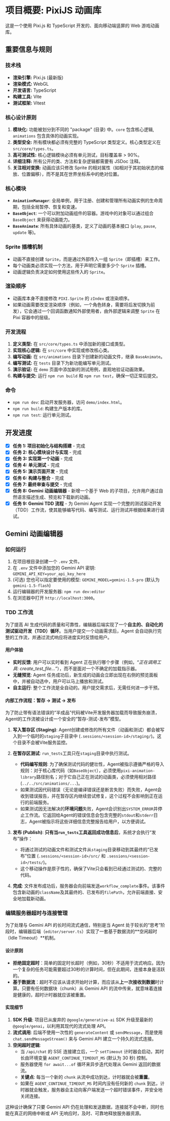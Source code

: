 # 项目概要: PixiJS 动画库

这是一个使用 Pixi.js 和 TypeScript 开发的、面向移动端竖屏的 Web 游戏动画库。

## 重要信息与规则

### 技术栈

- **渲染引擎:** Pixi.js (最新版)
- **渲染模式:** WebGL
- **开发语言:** TypeScript
- **构建工具:** Vite
- **测试框架:** Vitest

### 核心设计原则

1.  **模块化:** 功能被划分到不同的 "package" (目录) 中。`core` 包含核心逻辑, `animations` 包含具体的动画实现。
2.  **类型安全:** 所有模块都必须有完整的 TypeScript 类型定义。核心类型定义在 `src/core/types.ts`。
3.  **高可测试性:** 核心逻辑模块必须有单元测试，目标覆盖率 > 90%。
4.  **详细注释:** 所有公开的类、方法和复杂逻辑都需要有 JSDoc 注释。
5.  **关注相对变换:** 动画应该只修改 Sprite 的相对属性（如相对于其初始状态的缩放、位置偏移），而不是其在世界坐标系中的绝对位置。

### 核心模块

- **`AnimationManager`**: 全局单例，用于注册、创建和管理所有动画实例的生命周期，包括全局暂停、恢复和变速。
- **`BaseObject`**: 一个可以附加动画组件的容器。游戏中的对象可以通过组合 `BaseObject` 来获得动画能力。
- **`BaseAnimate`**: 所有具体动画的基类，定义了动画的基本接口 (`play`, `pause`, `update` 等)。

### Sprite 插槽机制

- 动画不直接创建 `Sprite`，而是通过外部传入一组 `Sprite`（即插槽）来工作。
- 每个动画类必须实现一个方法，用于声明它需要多少个 `Sprite` 插槽。
- 动画逻辑负责决定如何使用这些传入的 `Sprite`。

### 渲染顺序

- 动画库本身不直接修改 `PIXI.Sprite` 的 `zIndex` 或渲染顺序。
- 如果动画需要改变渲染顺序（例如，一个角色转身，需要将后发切换为前发），它会通过一个回调函数通知外部使用者，由外部逻辑来调整 `Sprite` 在 Pixi 容器中的层级。

### 开发流程

1.  **定义类型:** 在 `src/core/types.ts` 中添加新的接口或类型。
2.  **实现核心逻辑:** 在 `src/core` 中实现或修改核心类。
3.  **编写动画:** 在 `src/animations` 目录下创建新的动画文件，继承 `BaseAnimate`。
4.  **编写测试:** 在 `tests` 目录下为新功能编写单元测试。
5.  **演示验证:** 在 `demo` 页面中添加新的测试用例，直观地验证动画效果。
6.  **构建与提交:** 运行 `npm run build` 和 `npm run test`，确保一切正常后提交。

### 命令

- `npm run dev`: 启动开发服务器，访问 `demo/index.html`。
- `npm run build`: 构建生产版本的库。
- `npm run test`: 运行单元测试。

## 开发进度

- [x] **任务 1: 项目初始化与结构搭建** - 完成
- [x] **任务 2: 核心模块设计与实现** - 完成
- [x] **任务 3: 实现第一个动画** - 完成
- [x] **任务 4: 单元测试** - 完成
- [x] **任务 5: 演示页面开发** - 完成
- [x] **任务 6: 构建与整合** - 完成
- [x] **任务 7: 最终审查与提交** - 完成
- [x] **任务 8: Gemini 动画编辑器** - 新增一个基于 Web 的子项目，允许用户通过自然语言描述生成、预览和下载新的动画。
- [x] **任务 9: Gemini TDD 流程** - 为 Gemini Agent 实现一个完整的测试驱动开发（TDD）工作流，使其能够编写代码、编写测试、运行测试并根据结果进行调试。

## Gemini 动画编辑器

### 如何运行

1.  在项目根目录创建一个 `.env` 文件。
2.  在 `.env` 文件中添加您的 Gemini API 密钥: `GEMINI_API_KEY=your_api_key_here`
3.  (可选) 您也可以指定要使用的模型: `GEMINI_MODEL=gemini-1.5-pro` (默认为 `gemini-1.5-flash`)
4.  运行编辑器的开发服务器: `npm run dev:editor`
5.  在浏览器中打开 `http://localhost:3000`。

### TDD 工作流

为了提高 AI 生成代码的质量和可靠性，编辑器后端实现了一个**自主的、自动化的测试驱动开发（TDD）循环**。当用户提交一个动画需求后，Agent 会自动执行完整的工作流，并通过流式响应将进度实时反馈给用户。

#### 用户体验

- **实时反馈**: 用户可以实时看到 Agent 正在执行哪个步骤（例如，“_正在调用工具: create_test_file..._”），而不是面对一个不确定的加载指示器。
- **无缝预览**: Agent 任务成功后，新生成的动画会立即出现在右侧的预览面板中，并被自动选中，用户可以马上播放和测试。
- **自主运行**: 整个工作流是全自动的。用户提交需求后，无需任何进一步干预。

#### 内部工作流程：暂存 -> 测试 -> 发布

为了防止带有语法错误的“半成品”代码被Vite开发服务器加载而导致服务崩溃，Agent的工作流被设计成一个安全的“暂存-测试-发布”模型。

1.  **写入暂存区 (Staging)**: Agent创建或修改的所有文件（动画和测试）都会被写入到一个临时的`staging`子目录中 (`.sessions/<session-id>/staging/`)。这个目录不会被Vite服务监控。

2.  **在暂存区测试**: `run_tests`工具只在`staging`目录中执行测试。
    - **代码编写规则**: 为了确保测试代码的健壮性，Agent被指示遵循严格的导入规则：对于核心库代码（如`BaseObject`），必须使用`pixi-animation-library`路径别名；对于它自己正在测试的动画类，必须使用相对路径 (`../../src/animations/...`)。
    - 如果测试因代码错误（无论是编译错误还是断言失败）而失败，Agent会收到错误报告，并在暂存区内继续尝试修复，这个过程不会影响到正在运行的前端服务。
    - 如果测试因无法解决的**环境问题**失败，Agent会识别出`SYSTEM_ERROR`并停止工作流。它返回给Agent的错误信息会包含完整的`stdout`和`stderr`日志，Agent被指示将这些详细信息完整报告给用户，以方便调试。

3.  **发布 (Publish)**: **只有当`run_tests`工具返回成功信息后**，系统才会执行“发布”操作：
    - 将通过测试的动画文件和测试文件从`staging`目录移动到其最终的“已发布”位置 (`.sessions/<session-id>/src/` 和 `.sessions/<session-id>/tests/`)。
    - 这个移动操作是原子性的，确保了Vite只会看到已经通过测试的、完整的代码。

4.  **完成**: 文件发布成功后，服务器会向前端发送`workflow_complete`事件。该事件包含新动画的`className`及其最终的、已发布的`filePath`，允许前端直接、安全地加载新动画。

### 编辑服务器超时与连接管理

为了处理与 Gemini API 的长时间流式通信，特别是当 Agent 处于较长的“思考”阶段时，编辑器后端（`editor/server.ts`）实现了一套基于数据流的**空闲超时（Idle Timeout）**机制。

#### 设计原则

- **拒绝固定超时**：简单的固定时长超时（例如，30秒）不适用于流式响应。因为一个复杂的任务可能需要超过30秒的计算时间，但在此期间，连接本身是活跃的。
- **基于数据流**：超时不应该从请求开始时计算，而应该从**上一次接收到数据**时计算。只要有任何数据块（chunk）从 Gemini API 的流中传来，就意味着连接是健康的，超时计时器就应该被重置。

#### 实现细节

1.  **SDK 升级**: 项目已从废弃的 `@google/generative-ai` SDK 升级至最新的 `@google/genai`，以利用其现代的流式处理 API。
2.  **流式调用**: 后端不使用一次性的 `generateContent` 或 `sendMessage`，而是使用 `chat.sendMessageStream()` 来与 Gemini API 建立一个持久的流式连接。
3.  **空闲超时逻辑**:
    - 当 `/api/chat` 的 SSE 连接建立后，一个 `setTimeout` 计时器会启动，其时长由环境变量 `AGENT_CONTINUE_TIMEOUT_MS` (默认为 30 秒) 控制。
    - 服务器使用 `for await...of` 循环来异步迭代处理从 Gemini 返回的数据流。
    - **关键点**: 每当一个新的 `chunk` 从流中成功到达，计时器就会被**重置**。
    - 如果在 `AGENT_CONTINUE_TIMEOUT_MS` 时间内没有任何新的 `chunk` 到达，计时器就会触发，服务器会主动向客户端发送一个超时错误事件，并安全地关闭连接。

这种设计确保了只要 Gemini API 仍在处理和发送数据，连接就不会中断，同时也能在真正的网络中断或 API 无响应时，及时、可靠地释放服务器资源。
